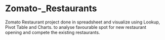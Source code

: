 # Zomato-_Restaurants
Zomato Restaurant project done in spreadsheet and visualize using Lookup, Pivot Table and Charts. to analyse favourable spot for new restaurant opening and compete the existing restaurants.
